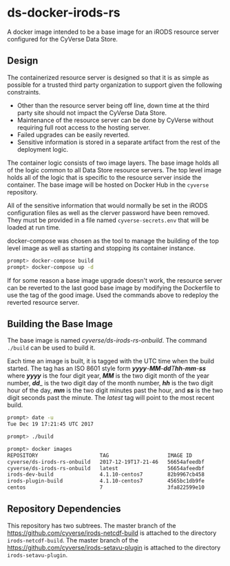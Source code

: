 # ds-docker-irods-rs

A docker image intended to be a base image for an iRODS resource server
configured for the CyVerse Data Store.

## Design

The containerized resource server is designed so that it is as simple as
possible for a trusted third party organization to support given the following
constraints.

* Other than the resource server being off line, down time at the third party
  site should not impact the CyVerse Data Store.
* Maintenance of the resource server can be done by CyVerse without requiring
  full root access to the hosting server.
* Failed upgrades can be easily reverted.
* Sensitive information is stored in a separate artifact from the rest of the
  deployment logic.

The container logic consists of two image layers. The base image holds all of
the logic common to all Data Store resource servers. The top level image holds
all of the logic that is specific to the resource server inside the container.
The base image will be hosted on Docker Hub in the `cyverse` repository.

All of the sensitive information that would normally be set in the iRODS
configuration files as well as the clerver password have been removed. They must
be provided in a file named `cyverse-secrets.env` that will be loaded at run
time.

docker-compose was chosen as the tool to manage the building of the top level
image as well as starting and stopping its container instance.

```bash
prompt> docker-compose build
prompt> docker-compose up -d
```

If for some reason a base image upgrade doesn't work, the resource server can be
reverted to the last good base image by modifying the Dockerfile to use the tag
of the good image. Used the commands above to redeploy the reverted resource
server.


## Building the Base Image

The base image is named _cyverse/ds-irods-rs-onbuild_. The command `./build` can
be used to build it.

Each time an image is built, it is tagged with the UTC time when the build
started. The tag has an ISO 8601 style form
_**yyyy**-**MM**-**dd**T**hh**-**mm**-**ss**_ where _**yyyy**_ is the four digit
year, _**MM**_ is the two digit month of the year number, _**dd**__ is the two
digit day of the month number, _**hh**_ is the two digit hour of the day,
_**mm**_ is the two digit minutes past the hour, and _**ss**_ is the two digit
seconds past the minute. The _latest_ tag will point to the most recent build.

```bash
prompt> date -u
Tue Dec 19 17:21:45 UTC 2017

prompt> ./build

prompt> docker images
REPOSITORY                    TAG                   IMAGE ID            CREATED              SIZE
cyverse/ds-irods-rs-onbuild   2017-12-19T17-21-46   56654afeedbf        9 seconds ago       457MB
cyverse/ds-irods-rs-onbuild   latest                56654afeedbf        9 seconds ago       457MB
irods-dev-build               4.1.10-centos7        82b9967cb458        About a minute ago   719MB
irods-plugin-build            4.1.10-centos7        4565bc1db9fe        3 minutes ago        730MB
centos                        7                     3fa822599e10        2 weeks ago          204MB
```

## Repository Dependencies

This repository has two subtrees. The master branch of the
https://github.com/cyverse/irods-netcdf-build is attached to the directory
`irods-netcdf-build`. The master branch of the
https://github.com/cyverse/irods-setavu-plugin is attached to the directory
`irods-setavu-plugin`.
